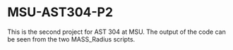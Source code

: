 # MSU-AST304-P2

This is the second project for AST 304 at MSU. The output of the code can be seen from the two MASS_Radius scripts.
